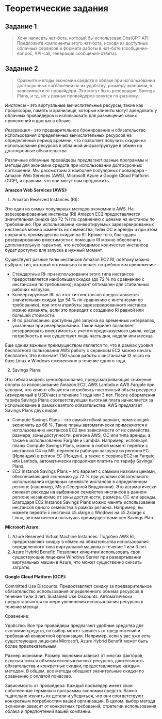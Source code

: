 # Теоретические задания

## Задание 1
> Хочу написать чат-бота, который бы использовал ChatGPT API. Предложите компоненты этого чат-бота, исходя из доступных облачных сервисов и формата работы в чат-боте (сообщение-вопрос, API-call, генерация сообщения-ответа).

## Задание 2
> Сравните методы экономии средств в облаке при использовании долгосрочных соглашений по их удобству, размеру экономии, в зависимости от провайдера. Это могут быть резервации, Savings Plans, и тд, но у разных провайдеров зовутся по-разному.

*Инстансы* - это виртуальные вычислительные ресурсы, такие как процессоры, память и хранилище, которые клиенты могут арендовать у облачных провайдеров и использовать для размещения своих приложений и данных в облаке.

*Резервация* - это предварительное бронирование и обязательство использования определенных вычислительных ресурсов на определенный период времени, что позволяет получить скидки на использование ресурсов в облачной инфраструктуре в обмен на долгосрочные обязательства.

Различные облачные провайдеры предлагают разные программы и методы для экономии средств при использовании долгосрочных соглашений. Мы рассмотрим 3 наиболее популярных провайдера - Amazon Web Services (AWS), Microsoft Azure и Google Cloud Platform (GCP), и сравним, что они могут нам предложить.

**Amazon Web Services (AWS):**

1. Amazon Reserved Instances (RI):
   
Это один из самых популярных методов экономии в AWS. На зарезервированные инстансы (RI) Amazon EC2 предоставляется значительная скидка (до 72 %) по сравнению с ценами на инстансы по требованию. При использовании конвертируемых зарезервированных инстансов можно изменять их семейства, типы ОС и аренды и при этом сохранять преимущества скидки на RI. Кроме того, благодаря резервированию вместимости с помощью RI можно обеспечить дополнительную гарантию, что необходимое количество инстансов будет доступно для запуска в нужный момент.

Существуют разные типы инстансов Amazon EC2 RI, поэтому можно выбрать тип, который оптимально отвечает потребностям приложения:
  
+ Стандартные RI: при использовании этого типа инстансов предоставляется наибольшая скидка (до 72 % по сравнению с инстансами по требованию); вариант оптимален для стабильных рабочих нагрузок.
+ Конвертируемые RI: на этот тип инстансов предоставляется значительная скидка (до 54 % по сравнению с инстансами по требованию), при этом атрибуты зарезервированного инстанса можно изменять, если это приводит к созданию RI равной или большей стоимости.
+ RI по расписанию: доступны для запуска во временных интервалах, указанных при резервировании. Такой вариант позволяет резервировать вместимость с учетом предсказуемого цикла, когда потребность в них существует лишь часть дня, недели или месяца.
  
Еще одним важным преимуществом является то, что в рамках уровня бесплатного пользования AWS работу с сервисом EC2 можно начать бесплатно. Это включает 750 часов работы с инстансами t2.micro на базе Linux и Windows ежемесячно в течение одного года.
  
2. Savings Plans:
   
Это гибкая модель ценообразования, предусматривающая снижение оплаты за использование Amazon EC2, AWS Lambda и AWS Fargate при условии, что клиент обязуется потреблять постоянный объем ресурсов (измеряемый в USD/час) в течение 1 года или 3 лет. После оформления тарифа Savings Plans соответствующая льготная плата начисляется за использование в рамках взятого обязательства. AWS предлагает Savings Plans двух видов:
   
+ Compute Savings Plans – это самый гибкий вариант, помогающий экономить до 66 %. Такие планы автоматически применяются к использованию инстансов EC2 вне зависимости от их семейства, размера, зоны доступности, региона AWS, ОС или типа аренды, а также к использованию Fargate и Lambda. Например, используя планы Compute Savings Plans, можно в любой момент перейти с инстансов C4 на M5, перенести рабочую нагрузку из региона ЕС (Ирландия) в регион ЕС (Лондон), а также с сервиса EC2 на Fargate или Lambda, автоматически продолжая платить по тарифу Savings Plans.
+ EC2 Instance Savings Plans – это вариант с самыми низкими ценами, обеспечивающий экономию до 72 % при условии обязательного использования отдельных семейств инстансов в определенном регионе (например, M5 в Северной Вирджинии). Это автоматически снижает расходы на выбранное семейство инстансов в данном регионе независимо от зоны доступности, размера, ОС или аренды. Благодаря EC2 Instance Savings Plans можно менять использование инстансов одного семейства в рамках региона. Например, вы можете перейти с инстанса c5.xlarge с Windows на c5.2xlarge с Linux, автоматически пользуясь преимуществами цен Savings Plan.

**Microsoft Azure:**

1. Azure Reserved Virtual Machine Instances:
   Подобно AWS RI, предоставляют скидку в обмен на обязательства использования определенного типа виртуальной машины в течение 1 или 3 лет.
2. Azure Hybrid Benefit:
   Позволяет клиентам использовать свои существующие лицензии Windows Server при развертывании виртуальных машин в Azure, что может существенно снизить затраты.

**Google Cloud Platform (GCP):**

Committed Use Discounts: Предоставляют скидку за предварительное обязательство использования определенного объема ресурсов в течение 1 или 3 лет.
Sustained Use Discounts: Автоматически предоставляются по мере увеличения использования ресурсов в течение месяца.

Сравнение:

Удобство:
Все три провайдера предлагают удобные средства для экономии средств, но выбор может зависеть от предпочтений и требований конкретной организации. Например, если у вас уже есть существующие лицензии Microsoft, Azure Hybrid Benefit может быть более привлекательным.

Размер экономии:
Размер экономии зависит от многих факторов, включая типы и объемы использованных ресурсов, длительность обязательства и конкретные скидки, предоставляемые каждым методом. В общем, все методы обещают значительные скидки по сравнению с оплатой почасово.

Зависимость от провайдера:
Каждый провайдер имеет свои собственные термины и программы экономии средств. Важно тщательно изучить их детали и убедиться, что они соответствуют конкретным потребностям вашей организации.
В целом, выбор метода экономии зависит от конкретных требований, стратегии использования облака и предпочтений вашей компании.
